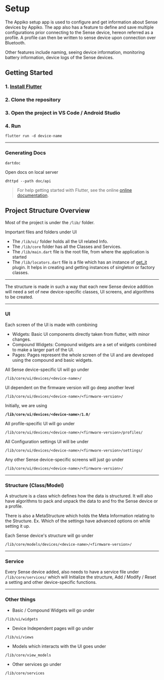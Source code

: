 # Setup

The Appiko setup app is used to configure and get information about Sense devices by Appiko. 
The app also has a feature to define and save multiple configurations prior connecting to the Sense device, hereon referred as a profile. A profile can then be written to sense device upon connection over Bluetooth.

Other features include naming, seeing device information, monitoring battery information, device logs of the Sense devices.

## Getting Started

### 1️. [Install Flutter](https://flutter.dev/docs/get-started/install)

### 2️. Clone the repository

### 3️. Open the project in VS Code / Android Studio

### 4️. Run
`flutter run -d device-name`

---

### Generating Docs
`dartdoc`

Open docs on local server

`dhttpd --path doc/api`

> For help getting started with Flutter, see the online
[online documentation](https://flutter.dev/docs).


## Project Structure Overview

Most of the project is under the `/lib/` folder.

Important files and folders under UI

- The `/lib/ui/` folder holds all the UI related Info.
- The `/lib/core` folder has all the Classes and Services.
- The `/lib/main.dart` file is the root file, from where the application is started
- The `/lib/locators.dart` file is a file which has an instance of [get_it](https://pub.dev/packages/get_it) plugin. It helps in creating and getting instances of singleton or factory classes.

---

The structure is made in such a way that each new Sense device addition will need a set of new device-specific classes, UI screens, and algorithms to be created.

---
### UI

Each screen of the UI is made with combining

- Widgets: Basic UI components directly taken from flutter, with minor changes.
- Compound Widgets: Compound widgets are a set of widgets combined to make a larger part of the UI.
- Pages: Pages represent the whole screen of the UI and are developed using the compound and basic widgets.

All Sense device-specific UI will go under 

`/lib/core/ui/devices/<device-name>/`

UI dependent on the firmware version will go deep another level

`/lib/core/ui/devices/<device-name>/<firmware-version>/`

Initially, we are using

**`/lib/core/ui/devices/<device-name>/1.0/`**

All profile-specific UI will go under

`/lib/core/ui/devices/<device-name>/<firmware-version>/profiles/`

All Configuration settings UI will be under

`/lib/core/ui/devices/<device-name>/<firmware-version>/settings/`

Any other Sense device-specific screens will just go under

`/lib/core/ui/devices/<device-name>/<firmware-version>/`

---
### Structure (Class/Model)

A structure is a class which defines how the data is structured. It will also have algorithms to pack and unpack the data to and fro the Sense device or a profile.

There is also a MetaStructure which holds the Meta Information relating to the Structure. 
Ex. Which of the settings have advanced options on while setting it up.

Each Sense device's structure will go under

`/lib/core/models/devices/<device-name>/<firmware-version>/`

---
### Service

Every Sense device added, also needs to have a service file under `/lib/core/services/` which will Initialize the structure, Add / Modify / Reset a setting and other device-specific functions.

---

### Other things

- Basic / Compound Widgets will go under 

`/lib/ui/widgets`

- Device Independent pages will go under 

`/lib/ui/views`

- Models which interacts with the UI goes under

`/lib/core/view_models`

- Other services go under

`/lib/core/services`